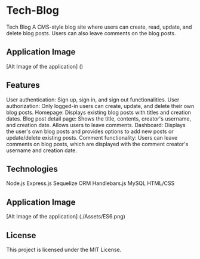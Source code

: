 # Tech-Blog
Tech Blog
A CMS-style blog site where users can create, read, update, and delete blog posts. Users can also leave comments on the blog posts.

## Application Image
[Alt Image of the application] ()

## Features
User authentication: Sign up, sign in, and sign out functionalities.
User authorization: Only logged-in users can create, update, and delete their own blog posts.
Homepage: Displays existing blog posts with titles and creation dates.
Blog post detail page: Shows the title, contents, creator's username, and creation date. Allows users to leave comments.
Dashboard: Displays the user's own blog posts and provides options to add new posts or update/delete existing posts.
Comment functionality: Users can leave comments on blog posts, which are displayed with the comment creator's username and creation date.

## Technologies
Node.js
Express.js
Sequelize ORM
Handlebars.js
MySQL
HTML/CSS

## Application Image
[Alt Image of the application] (./Assets/ES6.png)

## License
This project is licensed under the MIT License.